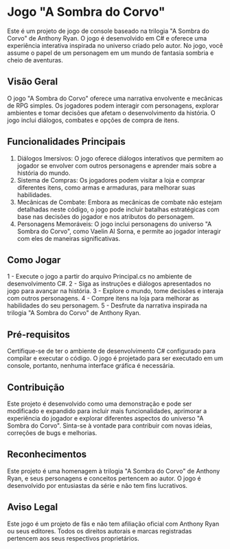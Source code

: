 # Jogo "A Sombra do Corvo"

Este é um projeto de jogo de console baseado na trilogia "A Sombra do Corvo" de Anthony Ryan. O jogo é desenvolvido em C# e oferece uma experiência interativa inspirada no universo criado pelo autor. No jogo, você assume o papel de um personagem em um mundo de fantasia sombria e cheio de aventuras.

## Visão Geral
O jogo "A Sombra do Corvo" oferece uma narrativa envolvente e mecânicas de RPG simples. Os jogadores podem interagir com personagens, explorar ambientes e tomar decisões que afetam o desenvolvimento da história. O jogo inclui diálogos, combates e opções de compra de itens.

## Funcionalidades Principais
1. Diálogos Imersivos: O jogo oferece diálogos interativos que permitem ao jogador se envolver com outros personagens e aprender mais sobre a história do mundo.
2. Sistema de Compras: Os jogadores podem visitar a loja e comprar diferentes itens, como armas e armaduras, para melhorar suas habilidades.
3. Mecânicas de Combate: Embora as mecânicas de combate não estejam detalhadas neste código, o jogo pode incluir batalhas estratégicas com base nas decisões do jogador e nos atributos do personagem.
4. Personagens Memoráveis: O jogo inclui personagens do universo "A Sombra do Corvo", como Vaelin Al Sorna, e permite ao jogador interagir com eles de maneiras significativas.
   
## Como Jogar
1 - Execute o jogo a partir do arquivo Principal.cs no ambiente de desenvolvimento C#.
2 - Siga as instruções e diálogos apresentados no jogo para avançar na história.
3 - Explore o mundo, tome decisões e interaja com outros personagens.
4 - Compre itens na loja para melhorar as habilidades do seu personagem.
5 - Desfrute da narrativa inspirada na trilogia "A Sombra do Corvo" de Anthony Ryan.

## Pré-requisitos
Certifique-se de ter o ambiente de desenvolvimento C# configurado para compilar e executar o código. O jogo é projetado para ser executado em um console, portanto, nenhuma interface gráfica é necessária.

## Contribuição
Este projeto é desenvolvido como uma demonstração e pode ser modificado e expandido para incluir mais funcionalidades, aprimorar a experiência do jogador e explorar diferentes aspectos do universo "A Sombra do Corvo". Sinta-se à vontade para contribuir com novas ideias, correções de bugs e melhorias.

## Reconhecimentos
Este projeto é uma homenagem à trilogia "A Sombra do Corvo" de Anthony Ryan, e seus personagens e conceitos pertencem ao autor. O jogo é desenvolvido por entusiastas da série e não tem fins lucrativos.

## Aviso Legal
Este jogo é um projeto de fãs e não tem afiliação oficial com Anthony Ryan ou seus editores. Todos os direitos autorais e marcas registradas pertencem aos seus respectivos proprietários.
